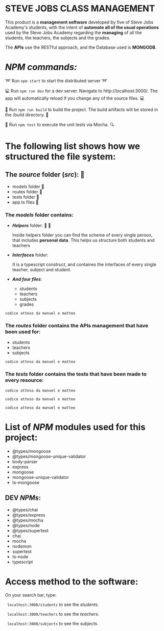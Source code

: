 # STEVE JOBS CLASS MANAGEMENT

This product is a **management software** developed by five of Steve Jobs Academy's students, with the intent of **automate all of the usual operations** used by the Steve Jobs Academy regarding the **managing** of all the students, the teachers, the subjects and the grades.


The **APIs** use the RESTful approach, and the Database used is **MONGODB**.

  # _NPM commands:_
    
   :loop: Run `npm start` to start the distributed server :loop:
   
   :computer: Run `npm run dev` for a dev server. Navigate to http://localhost:3000/. The app will automatically reload if you change any of the source files. :computer:
   
   :nut_and_bolt: Run `npm run build` to build the project. The build artifacts will be stored in the /build directory. :nut_and_bolt:
   
   :mag_right: Run `npm test` to execute the unit tests via Mocha. :mag:
   

 # The following list shows how we structured the file system:

 ## The _**source**_ folder (_**src**_): :notebook_with_decorative_cover:
  * models folder :ledger:
  * routes folder :ledger:
  * tests folder :ledger:
  * app.ts files :page_with_curl:
  
 
  
  
### The _***models***_ folder contains:
  * _**Helpers**_ folder: :man: :woman:
  
    Inside helpers folder you can find the scheme of every single person, that includes **personal data**.
    This helps us structure both students and teachers 
  * _**Interfaces**_ folder:
  
    It is a typescript construct, and containes the interfaces of every single teacher, subject and student.
  * _**And four files**_:
    * students
    * teachers
    * subjects
    * grades
    
  `codice atteso da manuel e matteo`
    
### The _***routes***_ folder contains the APIs management that have been used for:
   * students
   * teachers
   * subjects
   
   `codice atteso da manuel e matteo`
   
### The _***tests***_ folder contains the tests that have been made to every resource:
`codice atteso da manuel e matteo`

`codice atteso da manuel e matteo`

`codice atteso da manuel e matteo`

# List of _NPM_ modules used for this project:
   * @types/mongoose 
   * @types/mongoose-unique-validator
   * body-parser
   * express
   * mongoose
   * mongoose-unique-validator
   * ts-mongoose
   
## DEV _NPMs_:
  * @types/chai
  * @types/express
  * @types/mocha
  * @types/node
  * @types/supertest
  * chai
  * mocha
  * nodemon
  * supertest
  * ts-node
  * typescript


# Access method to the software:

On your search bar, type:

` localhost:3000/students` to see the *students*.

` localhost:3000/teachers` to see the *teachers*.

` localhost:3000/subjects` to see the *subjects*.
